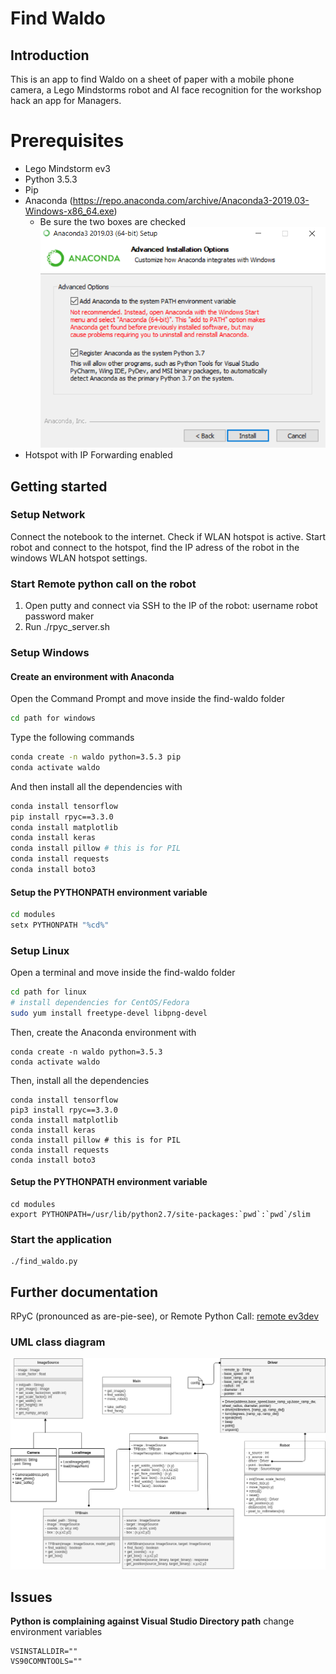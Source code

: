 # Find Waldo
## Introduction
This is an app to find Waldo on a sheet of paper with a mobile phone camera, a Lego Mindstorms robot and AI face recognition for the workshop hack an app for Managers. 

# Prerequisites
- Lego Mindstorm ev3
- Python 3.5.3
- Pip
- Anaconda (https://repo.anaconda.com/archive/Anaconda3-2019.03-Windows-x86_64.exe)
    - Be sure the two boxes are checked
    ![class overview](docs/anaconda_install.png)
- Hotspot with IP Forwarding enabled

## Getting started
### Setup Network
Connect the notebook to the internet. Check if WLAN hotspot is active. Start robot and connect to the hotspot, find the IP adress of the robot in the windows WLAN hotspot settings.

### Start Remote python call on the robot
1. Open putty and connect via SSH to the IP of the robot:
	username robot
	password maker 
2. Run ./rpyc_server.sh

### Setup Windows
#### Create an environment with Anaconda
Open the Command Prompt and move inside the find-waldo folder
```bash
cd path for windows
```

Type the following commands
```bash
conda create -n waldo python=3.5.3 pip
conda activate waldo
```

And then install all the dependencies with
```bash
conda install tensorflow
pip install rpyc==3.3.0
conda install matplotlib
conda install keras
conda install pillow # this is for PIL
conda install requests
conda install boto3

```

#### Setup the PYTHONPATH environment variable
```bash
cd modules
setx PYTHONPATH "%cd%"
```

### Setup Linux
Open a terminal and move inside the find-waldo folder
```bash
cd path for linux
# install dependencies for CentOS/Fedora
sudo yum install freetype-devel libpng-devel
```

Then, create the Anaconda environment with
```
conda create -n waldo python=3.5.3
conda activate waldo
```

Then, install all the dependencies
```
conda install tensorflow
pip3 install rpyc==3.3.0
conda install matplotlib
conda install keras
conda install pillow # this is for PIL
conda install requests
conda install boto3
```

#### Setup the PYTHONPATH environment variable
```
cd modules
export PYTHONPATH=/usr/lib/python2.7/site-packages:`pwd`:`pwd`/slim
```

### Start the application
```
./find_waldo.py
```

## Further documentation
RPyC (pronounced as are-pie-see), or Remote Python Call:
[remote ev3dev](https://ev3dev-lang.readthedocs.io/projects/python-ev3dev/en/stable/rpyc.html)

### UML class diagram
![class overview](docs/class_overview.png)

## Issues
**Python is complaining against Visual Studio Directory path**
change environment variables
```
VSINSTALLDIR=""
VS90COMNTOOLS=""
```